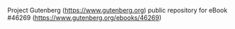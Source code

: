 Project Gutenberg (https://www.gutenberg.org) public repository for eBook #46269 (https://www.gutenberg.org/ebooks/46269)
